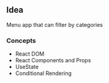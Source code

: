 ## Idea

Menu app that can filter by categories

### Concepts

- React DOM
- React Components and Props
- UseState
- Conditional Rendering
